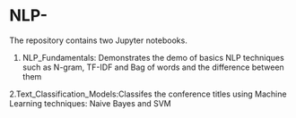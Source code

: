 # NLP-

The repository contains two Jupyter notebooks.

  1. NLP_Fundamentals: Demonstrates the demo of basics NLP techniques such as N-gram, TF-IDF and Bag of words and the difference between  them

  2.Text_Classification_Models:Classifes the conference titles using Machine Learning techniques: Naive Bayes and SVM 

